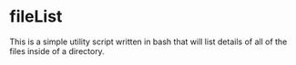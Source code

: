 # fileList
This is a simple utility script written in bash that will list details of all of the files inside of a directory. 
